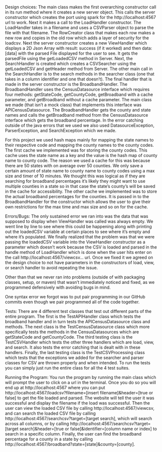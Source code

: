Design choices:
The main class makes the first overarching constructor call in its run method where it creates a new server object.
This calls the server constructor which creates the port using spark for the http://localhost:4567 url to work. Next it
makes a call to the LoadHandler constructor. The LoadHandler takes in a filename and uses a CSVParser object to parse
the file with that filename. The RowCreator class that makes each row makes a new row and copies in the old row which
adds a layer of security for the loadcsv. Next the server constructor creates a new ViewHandler which displays a 2D Json
Array with result: success (if it worked) and then data: [data] with the parsed File displayed for the user to see. It
gets the parsedFile using the getLoadedCSV method in Server. Next, the SearchHandler is created which creates a
CSVSearcher using the getLoadedCSV and getHeader method from Server. The other main call in the SearchHandler is to the
search methods in the searcher class (one that takes in a column identifier and one that doesn’t). The final handler
that is made in the server constructor is the BroadbandHandler. The BroadbandHandler uses the CensusDatasource
interface which requires four methods: getStateCode, getCountyCode, getBroadband with a cache parameter, and
getBroadband without a cache parameter. The main class we made (that isn’t a mock class) that implements this
interface was APICensusDatasource. The BroadbandHandler gets the county and state names and calls the getBroadband
method from the CensusDatasource interface which gets the broadband percentage. In the error catching outside of the
java errors that we used we also used DatasourceException, ParserException, and SearchException which we made.

For this project we used hash maps mainly for mapping the state names to their respective code and mapping the county
names to the county codes. The first cache we implemented was for storing the county codes. This cache uses the state
name as a key and the value is the hash map of county name to county code. The reason we used a cache for this was
because there are 50 states with on average over 50 counties. We only save a certain amount of state name to county name
to county codes using a max size and timer of 10 minutes. We thought this was logical as if they are searching for
broadband percentages it’s likely they might want to use multiple counties in a state so in that case the state’s
county’s will be saved in the cache for accessibility. The other cache we implemented was to store the actual broadband
percentages for the counties. It is passed in to the BroadbandHandler for the constructor which allows the user to give
their own restrictions for the max time and max size and so on for the cache.

Errors/Bugs:
The only sustained error we ran into was the data that was supposed to display when ViewHandler was called was always
empty. We went line by line to see where this could be happening along with printing out the loadedCSV variable at
certain places to see where it’s empty and where it’s populated. We finally realized that the problem was that we were
passing the loadedCSV variable into the ViewHandler constructor as a parameter which doesn’t work because the CSV is
loaded and parsed in the handle method of LoadHandler which is done when the user hits enter on the call
http://localhost:4567/viewcsv… url. Once we fixed it we agreed on the design choice to not have parameters in the
constructors of load, view, or search handler to avoid repeating the issue.

Other than that we never ran into problems (outside of with packaging classes, setup, or maven) that wasn’t immediately
noticed and fixed, as we programmed defensively with avoiding bugs in mind.

One syntax error we forgot was to put pair programming in our GitHub commits even though we pair programmed all of the
code together.

Tests:
There are 4 different test classes that test out different parts of the entire program. The first is the TestAPIHandler
class which tests the broadband handler and in turn tests the APICensusDatasource class and methods. The next class is
the TestCensusDatasource class which more specifically tests the methods in the CensusDatasources which are getStateCode
and getCountyCode. The third testing class is the TestCSVHandler which tests the other three handlers which are load,
view, and search. It also tests the error catching that is dealt with in these handlers. Finally, the last testing
class is the TestCSVProcessing class which tests that the exceptions we added for the searcher and parser classes for
CSV are thrown properly and when intended. To run the tests you can simply just run the entire class for all the 4 test
suites.

Running the Program:
You run the program by running the main class which will prompt the user to click on a url in the terminal. Once you do
so you will end up at http://localhost:4567 where you can put
http://localhost:4567/loadcsv?filename=[insert filename]&header=[true or false] to get the file loaded and parsed. The
website will tell the user it was successful and display the filename if the load was successful. Then the user can
view the loaded CSV file by calling http://localhost:4567/viewcsv, and can search the loaded CSV file by calling
http://localhost:4567/searchcsv?target=[target search], which will search across all columns, or
by calling
http://localhost:4567/searchcsv?target=[target search]&header=[true or false]&identifier=[column name or index] to
search in a specific column. Finally, the user can find the broadband percentage for a county in a state by calling
http://localhost:4567/broadband?state=[state]&county=[county].

